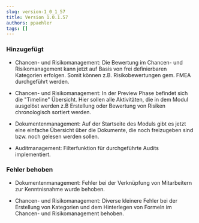 ```yaml
---
slug: version-1_0_1_57
title: Version 1.0.1.57
authors: ppaehler
tags: []
---
```


### Hinzugefügt

- Chancen- und Risikomanagement: Die Bewertung im Chancen- und Risikomanagement kann jetzt auf Basis von frei definierbaren Kategorien erfolgen. Somit können z.B. Risikobewertungen gem. FMEA durchgeführt werden.

- Chancen- und Risikomanagement: In der Preview Phase befindet sich die "Timeline" Übersicht. Hier sollen alle Aktivitäten, die in dem Modul ausgelöst werden z.B Erstellung oder Bewertung von Risiken chronologisch sortiert werden.

- Dokumentenmanagement: Auf der Startseite des Moduls gibt es jetzt eine einfache Übersicht über die Dokumente, die noch freizugeben sind bzw. noch gelesen werden sollen.

- Auditmanagement: Filterfunktion für durchgeführte Audits implementiert.

### Fehler behoben

- Dokumentenmanagement: Fehler bei der Verknüpfung von Mitarbeitern zur Kenntnisnahme wurde behoben.

- Chancen- und Risikomanagement: Diverse kleinere Fehler bei der Erstellung von Kategorien und dem Hinterlegen von Formeln im Chancen- und Risikomanagement behoben.
